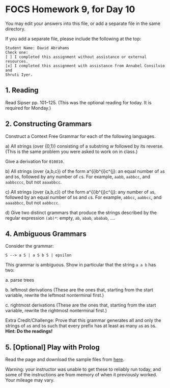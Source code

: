 # FOCS Homework 9, for Day 10

You may edit your answers into this file, or add a separate file in the same directory.

If you add a separate file, please include the following at the top:

```
Student Name: David Abrahams
Check one:
[ ] I completed this assignment without assistance or external resources.
[x] I completed this assignment with assistance from Annabel Consilvio and 
Shruti Iyer.
```

## 1. Reading

Read Sipser pp. 101–125. (This was the optional reading for today. It is required for Monday.)

## 2. Constructing Grammars

Construct a Context Free Grammar for each of the following languages.

a) All strings (over {0,1}) consisting of a substring _w_ followed by its reverse. (This is the same problem you were asked to work on in class.)

Give a derivation for `010010`.

b) All strings (over {a,b,c}) of the form a^{i}b^{i}c^{j}: an equal number of `a`s and `b`s, followed by any number of `c`s. For example, `aabb`, `aabbcc`, and `aabbcccc`, but not `aaaabbcc`.

c) All strings (over {a,b,c}) of the form a^{i}b^{j}c^{j}: any number of `a`s, followed by an equal number of `b`s and `c`s. For example, `abbcc`, `aabbcc`, and `aaaabbcc`, but not `aabbccc`.

d) Give two distinct grammars that produce the strings described by the regular expression `(ab)*`: empty, `ab`, `abab`, `ababab`, ….

## 4. Ambiguous Grammars

Consider the grammar:

    S --> a S | a S b S | epsilon 

This grammar is ambiguous. Show in particular that the string `a a b` has
two:

a. parse trees

b. leftmost derivations (These are the ones that, starting from the start variable, rewrite the leftmost nonterminal first.)

c. rightmost derivations (These are the ones that, starting from the start variable, rewrite the rightmost nonterminal first.)

Extra Credit/Challenge: Prove that this grammar generates all and only the strings of `a`s and `b`s such that every prefix has at least as many `a`s as `b`s. **Hint: Do the readings!**

## 5. [Optional] Play with Prolog

Read the page and download the sample files from [here](https://sites.google.com/site/focs16fall/prolog).

Warning: your instructor was unable to get these to reliably run today, and some of the instructions are from memory of when it previously worked. Your mileage may vary.

